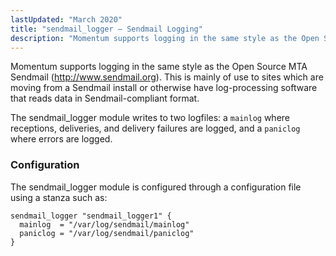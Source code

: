 ```yaml
---
lastUpdated: "March 2020"
title: "sendmail_logger – Sendmail Logging"
description: "Momentum supports logging in the same style as the Open Source MTA Sendmail http www sendmail org This is mainly of use to sites which are moving from a Sendmail install or otherwise have log processing software that reads data in Sendmail compliant format The sendmail logger module writes to..."
---
```


<a name="idp22864208"></a> 

Momentum supports logging in the same style as the Open Source MTA Sendmail (http://www.sendmail.org). This is mainly of use to sites which are moving from a Sendmail install or otherwise have log-processing software that reads data in Sendmail-compliant format.

The sendmail_logger module writes to two logfiles: a `mainlog` where receptions, deliveries, and delivery failures are logged, and a `paniclog` where errors are logged.

### <a name="idp22868192"></a> Configuration

The sendmail_logger module is configured through a configuration file using a stanza such as:

<a name="example.sendmail_logger.3"></a> 


```
sendmail_logger "sendmail_logger1" {
  mainlog  = "/var/log/sendmail/mainlog"
  paniclog = "/var/log/sendmail/paniclog"
}
```